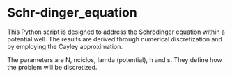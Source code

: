 # Schr-dinger_equation
This Python script is designed to address the Schrödinger equation within a potential well. The results are derived through numerical discretization and by employing the Cayley approximation.


The parameters are     N, nciclos, lamda (potential), h and s. They define how the problem will be discretized.
